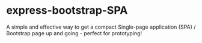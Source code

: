 # express-bootstrap-SPA
A simple and effective way to get a compact Single-page application (SPA) / Bootstrap page up and going - perfect for prototyping!
